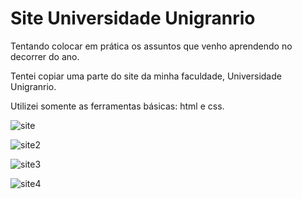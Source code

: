 # Site Universidade Unigranrio
<p>Tentando colocar em prática os assuntos que venho aprendendo no decorrer do ano.</p>
<p>Tentei copiar uma parte do site da minha faculdade, Universidade Unigranrio.</p>
<p>Utilizei somente as ferramentas básicas: html e css.</p>

![site](https://user-images.githubusercontent.com/60411725/77542285-b767e800-6e84-11ea-93ca-23ab40c89f91.png)

![site2](https://user-images.githubusercontent.com/60411725/77542450-f4cc7580-6e84-11ea-8267-3a4a42007f61.png)

![site3](https://user-images.githubusercontent.com/60411725/77542548-1b8aac00-6e85-11ea-8303-3dee24cdd55d.png)

![site4](https://user-images.githubusercontent.com/60411725/77542633-4248e280-6e85-11ea-8354-0f724f2b7f1d.png)
